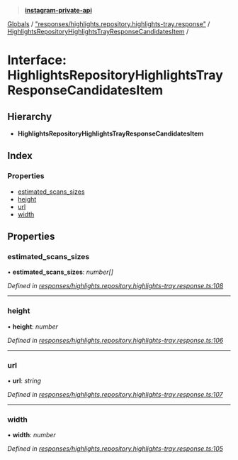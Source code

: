 > **[instagram-private-api](../README.md)**

[Globals](../README.md) / ["responses/highlights.repository.highlights-tray.response"](../modules/_responses_highlights_repository_highlights_tray_response_.md) / [HighlightsRepositoryHighlightsTrayResponseCandidatesItem](_responses_highlights_repository_highlights_tray_response_.highlightsrepositoryhighlightstrayresponsecandidatesitem.md) /

# Interface: HighlightsRepositoryHighlightsTrayResponseCandidatesItem

## Hierarchy

* **HighlightsRepositoryHighlightsTrayResponseCandidatesItem**

## Index

### Properties

* [estimated_scans_sizes](_responses_highlights_repository_highlights_tray_response_.highlightsrepositoryhighlightstrayresponsecandidatesitem.md#estimated_scans_sizes)
* [height](_responses_highlights_repository_highlights_tray_response_.highlightsrepositoryhighlightstrayresponsecandidatesitem.md#height)
* [url](_responses_highlights_repository_highlights_tray_response_.highlightsrepositoryhighlightstrayresponsecandidatesitem.md#url)
* [width](_responses_highlights_repository_highlights_tray_response_.highlightsrepositoryhighlightstrayresponsecandidatesitem.md#width)

## Properties

###  estimated_scans_sizes

• **estimated_scans_sizes**: *number[]*

*Defined in [responses/highlights.repository.highlights-tray.response.ts:108](https://github.com/dilame/instagram-private-api/blob/173bc62/src/responses/highlights.repository.highlights-tray.response.ts#L108)*

___

###  height

• **height**: *number*

*Defined in [responses/highlights.repository.highlights-tray.response.ts:106](https://github.com/dilame/instagram-private-api/blob/173bc62/src/responses/highlights.repository.highlights-tray.response.ts#L106)*

___

###  url

• **url**: *string*

*Defined in [responses/highlights.repository.highlights-tray.response.ts:107](https://github.com/dilame/instagram-private-api/blob/173bc62/src/responses/highlights.repository.highlights-tray.response.ts#L107)*

___

###  width

• **width**: *number*

*Defined in [responses/highlights.repository.highlights-tray.response.ts:105](https://github.com/dilame/instagram-private-api/blob/173bc62/src/responses/highlights.repository.highlights-tray.response.ts#L105)*